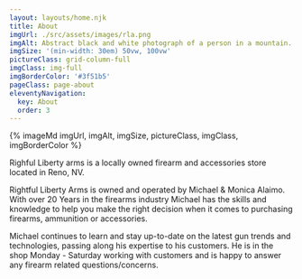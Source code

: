 ```yaml
---
layout: layouts/home.njk
title: About
imgUrl: ./src/assets/images/rla.png
imgAlt: Abstract black and white photograph of a person in a mountain.
imgSize: '(min-width: 30em) 50vw, 100vw'
pictureClass: grid-column-full
imgClass: img-full
imgBorderColor: '#3f51b5'
pageClass: page-about
eleventyNavigation:
  key: About
  order: 3
---
```


{% imageMd imgUrl, imgAlt, imgSize, pictureClass, imgClass, imgBorderColor %}

Righful Liberty arms is a locally owned firearm and accessories store located in Reno, NV.


Rightful Liberty Arms is owned and operated by Michael & Monica Alaimo. With over 20 Years in the firearms industry Michael has the skills and knowledge to help you make the right decision when it comes to purchasing firearms, ammunition or accessories. 


Michael continues to learn and stay up-to-date on the latest gun trends and technologies, passing along his expertise to his customers. He is in the shop Monday - Saturday working with customers and is happy to answer any firearm related questions/concerns.
